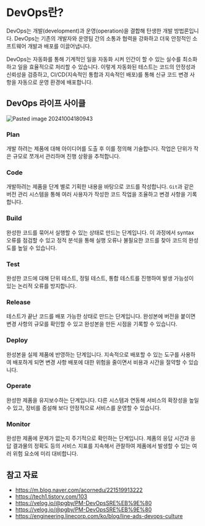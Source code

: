# DevOps란?
DevOps는 개발(development)과 운영(operation)을 결합해 탄생한 개발 방법론입니다. DevOps는 기존의 개발자와 운영팀 간의 소통과 협력을 강화하고 더욱 안정적인 소프트웨어 개발과 배포를 이끌어냅니다.

DevOps는 자동화를 통해 기계적인 일을 자동화 시켜 인간이 할 수 있는 실수를 최소화하고 일을 효율적으로 처리할 수 있습니다. 이렇게 자동화된 테스트는 코드의 안정성과 신뢰성을 검증하고, CI/CD(지속적인 통합과 지속적인 배포)를 통해 신규 코드 변경 사항을 자동으로 운영 환경에 배포합니다.

## DevOps 라이프 사이클
![Pasted image 20241004180943](https://github.com/user-attachments/assets/aa23fd50-0802-4bee-b417-02155531cd78)
### Plan
개발 하려는 제품에 대해 아이디어를 도출 후 이를 정의해 기술합니다. 작업은 단위가 작은 규모로 쪼개서 관리하며 진행 상황을 추적합니다.
### Code
개발하려는 제품을 단계 별로 기획한 내용을 바탕으로 코드를 작성합니다. `Git`과 같은 버전 관리 시스템을 통해 여러 사용자가 작성한 코드 작업을 조율하고 변경 사항을 기록합니다.
### Build
완성한 코드를 묶어서 실행할 수 있는 상태로 만드는 단계입니다. 이 과정에서 syntax 오류를 점검할 수 있고 정적 분석을 통해 실행 오류나 불필요한 코드를 찾아 코드의 완성도를 높일 수 있습니다.
### Test
완성한 코드에 대해 단위 테스트, 정밀 테스트, 통합 테스트를 진행하여 발생 가능성이 있는 논리적 오류를 방지합니다.
### Release
테스트가 끝난 코드를 배포 가능한 상태로 만드는 단계입니다. 완성본에 버전을 붙이면 변경 사항의 규모를 확인할 수 있고 완성본을 만든 시점을 기록할 수 있습니다.
### Deploy
완성본을 실제 제품에 반영하는 단계입니다. 지속적으로 배포할 수 있는 도구를 사용하여 배포하게 되면 변경 사항 배포에 대한 위험을 줄이면서 비용과 시간을 절약할 수 있습니다. 
### Operate
완성한 제품을 유지보수하는 단계입니다. 다른 시스템과 연동해 서비스의 확장성을 높일 수 있고, 장비를 증설해 보다 안정적으로 서비스를 운영할 수 있습니다.
### Monitor
완성한 제품에 문제가 없는지 주기적으로 확인하는 단계입니다. 제품의 응답 시간과 응답 결과물의 정확도 등의 서비스 지표를 지속해서 관찰하여 제품에서 발생할 수 있는 여러 위험 요소에 미리 대비합니다. 
## 참고 자료
 - https://m.blog.naver.com/acornedu/221519913222
 - https://tech1.tistory.com/103
 - https://velog.io/@pgby/PM-DevOpsSRE%EB%9E%80
 - https://velog.io/@pgby/PM-DevOpsSRE%EB%9E%80
 - https://engineering.linecorp.com/ko/blog/line-ads-devops-culture

